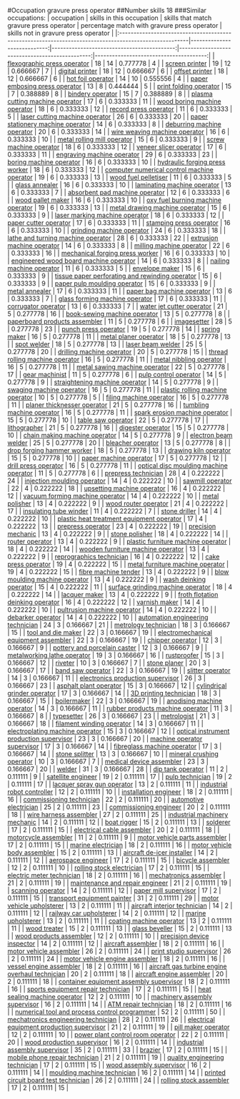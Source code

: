 #Occupation gravure press operator
##Number skills 18
###Similar occupations:
| occupation                                                                                            |   skills in this occupation |   skills that match gravure press operator |   percentage match with gravure press operator |   skills not in gravure press operator |
|:------------------------------------------------------------------------------------------------------|----------------------------:|-------------------------------------------:|-----------------------------------------------:|---------------------------------------:|
| [flexographic press operator](flexographic_press_operator.md)                                         |                          18 |                                         14 |                                       0.777778 |                                      4 |
| [screen printer](screen_printer.md)                                                                   |                          19 |                                         12 |                                       0.666667 |                                      7 |
| [digital printer](digital_printer.md)                                                                 |                          18 |                                         12 |                                       0.666667 |                                      6 |
| [offset printer](offset_printer.md)                                                                   |                          18 |                                         12 |                                       0.666667 |                                      6 |
| [hot foil operator](hot_foil_operator.md)                                                             |                          14 |                                         10 |                                       0.555556 |                                      4 |
| [paper embosing press operator](paper_embosing_press_operator.md)                                     |                          13 |                                          8 |                                       0.444444 |                                      5 |
| [print folding operator](print_folding_operator.md)                                                   |                          15 |                                          7 |                                       0.388889 |                                      8 |
| [bindery operator](bindery_operator.md)                                                               |                          15 |                                          7 |                                       0.388889 |                                      8 |
| [plasma cutting machine operator](plasma_cutting_machine_operator.md)                                 |                          17 |                                          6 |                                       0.333333 |                                     11 |
| [wood boring machine operator](wood_boring_machine_operator.md)                                       |                          18 |                                          6 |                                       0.333333 |                                     12 |
| [record press operator](record_press_operator.md)                                                     |                          11 |                                          6 |                                       0.333333 |                                      5 |
| [laser cutting machine operator](laser_cutting_machine_operator.md)                                   |                          26 |                                          6 |                                       0.333333 |                                     20 |
| [paper stationery machine operator](paper_stationery_machine_operator.md)                             |                          14 |                                          6 |                                       0.333333 |                                      8 |
| [deburring machine operator](deburring_machine_operator.md)                                           |                          20 |                                          6 |                                       0.333333 |                                     14 |
| [wire weaving machine operator](wire_weaving_machine_operator.md)                                     |                          16 |                                          6 |                                       0.333333 |                                     10 |
| [metal rolling mill operator](metal_rolling_mill_operator.md)                                         |                          15 |                                          6 |                                       0.333333 |                                      9 |
| [screw machine operator](screw_machine_operator.md)                                                   |                          18 |                                          6 |                                       0.333333 |                                     12 |
| [veneer slicer operator](veneer_slicer_operator.md)                                                   |                          17 |                                          6 |                                       0.333333 |                                     11 |
| [engraving machine operator](engraving_machine_operator.md)                                           |                          29 |                                          6 |                                       0.333333 |                                     23 |
| [boring machine operator](boring_machine_operator.md)                                                 |                          16 |                                          6 |                                       0.333333 |                                     10 |
| [hydraulic forging press worker](hydraulic_forging_press_worker.md)                                   |                          18 |                                          6 |                                       0.333333 |                                     12 |
| [computer numerical control machine operator](computer_numerical_control_machine_operator.md)         |                          19 |                                          6 |                                       0.333333 |                                     13 |
| [wood fuel pelletiser](wood_fuel_pelletiser.md)                                                       |                          11 |                                          6 |                                       0.333333 |                                      5 |
| [glass annealer](glass_annealer.md)                                                                   |                          16 |                                          6 |                                       0.333333 |                                     10 |
| [laminating machine operator](laminating_machine_operator.md)                                         |                          13 |                                          6 |                                       0.333333 |                                      7 |
| [absorbent pad machine operator](absorbent_pad_machine_operator.md)                                   |                          12 |                                          6 |                                       0.333333 |                                      6 |
| [wood pallet maker](wood_pallet_maker.md)                                                             |                          16 |                                          6 |                                       0.333333 |                                     10 |
| [oxy fuel burning machine operator](oxy_fuel_burning_machine_operator.md)                             |                          19 |                                          6 |                                       0.333333 |                                     13 |
| [metal drawing machine operator](metal_drawing_machine_operator.md)                                   |                          15 |                                          6 |                                       0.333333 |                                      9 |
| [laser marking machine operator](laser_marking_machine_operator.md)                                   |                          18 |                                          6 |                                       0.333333 |                                     12 |
| [paper cutter operator](paper_cutter_operator.md)                                                     |                          17 |                                          6 |                                       0.333333 |                                     11 |
| [stamping press operator](stamping_press_operator.md)                                                 |                          16 |                                          6 |                                       0.333333 |                                     10 |
| [grinding machine operator](grinding_machine_operator.md)                                             |                          24 |                                          6 |                                       0.333333 |                                     18 |
| [lathe and turning machine operator](lathe_and_turning_machine_operator.md)                           |                          28 |                                          6 |                                       0.333333 |                                     22 |
| [extrusion machine operator](extrusion_machine_operator.md)                                           |                          14 |                                          6 |                                       0.333333 |                                      8 |
| [milling machine operator](milling_machine_operator.md)                                               |                          22 |                                          6 |                                       0.333333 |                                     16 |
| [mechanical forging press worker](mechanical_forging_press_worker.md)                                 |                          16 |                                          6 |                                       0.333333 |                                     10 |
| [engineered wood board machine operator](engineered_wood_board_machine_operator.md)                   |                          14 |                                          6 |                                       0.333333 |                                      8 |
| [nailing machine operator](nailing_machine_operator.md)                                               |                          11 |                                          6 |                                       0.333333 |                                      5 |
| [envelope maker](envelope_maker.md)                                                                   |                          15 |                                          6 |                                       0.333333 |                                      9 |
| [tissue paper perforating and rewinding operator](tissue_paper_perforating_and_rewinding_operator.md) |                          15 |                                          6 |                                       0.333333 |                                      9 |
| [paper pulp moulding operator](paper_pulp_moulding_operator.md)                                       |                          15 |                                          6 |                                       0.333333 |                                      9 |
| [metal annealer](metal_annealer.md)                                                                   |                          17 |                                          6 |                                       0.333333 |                                     11 |
| [paper bag machine operator](paper_bag_machine_operator.md)                                           |                          13 |                                          6 |                                       0.333333 |                                      7 |
| [glass forming machine operator](glass_forming_machine_operator.md)                                   |                          17 |                                          6 |                                       0.333333 |                                     11 |
| [corrugator operator](corrugator_operator.md)                                                         |                          13 |                                          6 |                                       0.333333 |                                      7 |
| [water jet cutter operator](water_jet_cutter_operator.md)                                             |                          21 |                                          5 |                                       0.277778 |                                     16 |
| [book-sewing machine operator](book-sewing_machine_operator.md)                                       |                          13 |                                          5 |                                       0.277778 |                                      8 |
| [paperboard products assembler](paperboard_products_assembler.md)                                     |                          11 |                                          5 |                                       0.277778 |                                      6 |
| [imagesetter](imagesetter.md)                                                                         |                          28 |                                          5 |                                       0.277778 |                                     23 |
| [punch press operator](punch_press_operator.md)                                                       |                          19 |                                          5 |                                       0.277778 |                                     14 |
| [spring maker](spring_maker.md)                                                                       |                          16 |                                          5 |                                       0.277778 |                                     11 |
| [metal planer operator](metal_planer_operator.md)                                                     |                          18 |                                          5 |                                       0.277778 |                                     13 |
| [spot welder](spot_welder.md)                                                                         |                          18 |                                          5 |                                       0.277778 |                                     13 |
| [laser beam welder](laser_beam_welder.md)                                                             |                          25 |                                          5 |                                       0.277778 |                                     20 |
| [drilling machine operator](drilling_machine_operator.md)                                             |                          20 |                                          5 |                                       0.277778 |                                     15 |
| [thread rolling machine operator](thread_rolling_machine_operator.md)                                 |                          16 |                                          5 |                                       0.277778 |                                     11 |
| [metal nibbling operator](metal_nibbling_operator.md)                                                 |                          16 |                                          5 |                                       0.277778 |                                     11 |
| [metal sawing machine operator](metal_sawing_machine_operator.md)                                     |                          22 |                                          5 |                                       0.277778 |                                     17 |
| [gear machinist](gear_machinist.md)                                                                   |                          11 |                                          5 |                                       0.277778 |                                      6 |
| [pulp control operator](pulp_control_operator.md)                                                     |                          14 |                                          5 |                                       0.277778 |                                      9 |
| [straightening machine operator](straightening_machine_operator.md)                                   |                          14 |                                          5 |                                       0.277778 |                                      9 |
| [swaging machine operator](swaging_machine_operator.md)                                               |                          16 |                                          5 |                                       0.277778 |                                     11 |
| [plastic rolling machine operator](plastic_rolling_machine_operator.md)                               |                          10 |                                          5 |                                       0.277778 |                                      5 |
| [filing machine operator](filing_machine_operator.md)                                                 |                          16 |                                          5 |                                       0.277778 |                                     11 |
| [planer thicknesser operator](planer_thicknesser_operator.md)                                         |                          21 |                                          5 |                                       0.277778 |                                     16 |
| [tumbling machine operator](tumbling_machine_operator.md)                                             |                          16 |                                          5 |                                       0.277778 |                                     11 |
| [spark erosion machine operator](spark_erosion_machine_operator.md)                                   |                          15 |                                          5 |                                       0.277778 |                                     10 |
| [table saw operator](table_saw_operator.md)                                                           |                          22 |                                          5 |                                       0.277778 |                                     17 |
| [lithographer](lithographer.md)                                                                       |                          21 |                                          5 |                                       0.277778 |                                     16 |
| [digester operator](digester_operator.md)                                                             |                          15 |                                          5 |                                       0.277778 |                                     10 |
| [chain making machine operator](chain_making_machine_operator.md)                                     |                          14 |                                          5 |                                       0.277778 |                                      9 |
| [electron beam welder](electron_beam_welder.md)                                                       |                          25 |                                          5 |                                       0.277778 |                                     20 |
| [bleacher operator](bleacher_operator.md)                                                             |                          13 |                                          5 |                                       0.277778 |                                      8 |
| [drop forging hammer worker](drop_forging_hammer_worker.md)                                           |                          18 |                                          5 |                                       0.277778 |                                     13 |
| [drawing kiln operator](drawing_kiln_operator.md)                                                     |                          15 |                                          5 |                                       0.277778 |                                     10 |
| [paper machine operator](paper_machine_operator.md)                                                   |                          17 |                                          5 |                                       0.277778 |                                     12 |
| [drill press operator](drill_press_operator.md)                                                       |                          16 |                                          5 |                                       0.277778 |                                     11 |
| [optical disc moulding machine operator](optical_disc_moulding_machine_operator.md)                   |                          11 |                                          5 |                                       0.277778 |                                      6 |
| [prepress technician](prepress_technician.md)                                                         |                          28 |                                          4 |                                       0.222222 |                                     24 |
| [injection moulding operator](injection_moulding_operator.md)                                         |                          14 |                                          4 |                                       0.222222 |                                     10 |
| [sawmill operator](sawmill_operator.md)                                                               |                          22 |                                          4 |                                       0.222222 |                                     18 |
| [upsetting machine operator](upsetting_machine_operator.md)                                           |                          16 |                                          4 |                                       0.222222 |                                     12 |
| [vacuum forming machine operator](vacuum_forming_machine_operator.md)                                 |                          14 |                                          4 |                                       0.222222 |                                     10 |
| [metal polisher](metal_polisher.md)                                                                   |                          13 |                                          4 |                                       0.222222 |                                      9 |
| [wood router operator](wood_router_operator.md)                                                       |                          21 |                                          4 |                                       0.222222 |                                     17 |
| [insulating tube winder](insulating_tube_winder.md)                                                   |                          11 |                                          4 |                                       0.222222 |                                      7 |
| [stone driller](stone_driller.md)                                                                     |                          14 |                                          4 |                                       0.222222 |                                     10 |
| [plastic heat treatment equipment operator](plastic_heat_treatment_equipment_operator.md)             |                          17 |                                          4 |                                       0.222222 |                                     13 |
| [prepress operator](prepress_operator.md)                                                             |                          23 |                                          4 |                                       0.222222 |                                     19 |
| [precision mechanic](precision_mechanic.md)                                                           |                          13 |                                          4 |                                       0.222222 |                                      9 |
| [stone polisher](stone_polisher.md)                                                                   |                          18 |                                          4 |                                       0.222222 |                                     14 |
| [router operator](router_operator.md)                                                                 |                          13 |                                          4 |                                       0.222222 |                                      9 |
| [plastic furniture machine operator](plastic_furniture_machine_operator.md)                           |                          18 |                                          4 |                                       0.222222 |                                     14 |
| [wooden furniture machine operator](wooden_furniture_machine_operator.md)                             |                          13 |                                          4 |                                       0.222222 |                                      9 |
| [reprographics technician](reprographics_technician.md)                                               |                          16 |                                          4 |                                       0.222222 |                                     12 |
| [cake press operator](cake_press_operator.md)                                                         |                          19 |                                          4 |                                       0.222222 |                                     15 |
| [metal furniture machine operator](metal_furniture_machine_operator.md)                               |                          19 |                                          4 |                                       0.222222 |                                     15 |
| [fibre machine tender](fibre_machine_tender.md)                                                       |                          13 |                                          4 |                                       0.222222 |                                      9 |
| [blow moulding machine operator](blow_moulding_machine_operator.md)                                   |                          13 |                                          4 |                                       0.222222 |                                      9 |
| [wash deinking operator](wash_deinking_operator.md)                                                   |                          15 |                                          4 |                                       0.222222 |                                     11 |
| [surface grinding machine operator](surface_grinding_machine_operator.md)                             |                          18 |                                          4 |                                       0.222222 |                                     14 |
| [lacquer maker](lacquer_maker.md)                                                                     |                          13 |                                          4 |                                       0.222222 |                                      9 |
| [froth flotation deinking operator](froth_flotation_deinking_operator.md)                             |                          16 |                                          4 |                                       0.222222 |                                     12 |
| [varnish maker](varnish_maker.md)                                                                     |                          14 |                                          4 |                                       0.222222 |                                     10 |
| [pultrusion machine operator](pultrusion_machine_operator.md)                                         |                          14 |                                          4 |                                       0.222222 |                                     10 |
| [debarker operator](debarker_operator.md)                                                             |                          14 |                                          4 |                                       0.222222 |                                     10 |
| [automation engineering technician](automation_engineering_technician.md)                             |                          24 |                                          3 |                                       0.166667 |                                     21 |
| [metrology technician](metrology_technician.md)                                                       |                          18 |                                          3 |                                       0.166667 |                                     15 |
| [tool and die maker](tool_and_die_maker.md)                                                           |                          22 |                                          3 |                                       0.166667 |                                     19 |
| [electromechanical equipment assembler](electromechanical_equipment_assembler.md)                     |                          22 |                                          3 |                                       0.166667 |                                     19 |
| [chipper operator](chipper_operator.md)                                                               |                          12 |                                          3 |                                       0.166667 |                                      9 |
| [pottery and porcelain caster](pottery_and_porcelain_caster.md)                                       |                          12 |                                          3 |                                       0.166667 |                                      9 |
| [metalworking lathe operator](metalworking_lathe_operator.md)                                         |                          19 |                                          3 |                                       0.166667 |                                     16 |
| [rustproofer](rustproofer.md)                                                                         |                          15 |                                          3 |                                       0.166667 |                                     12 |
| [riveter](riveter.md)                                                                                 |                          10 |                                          3 |                                       0.166667 |                                      7 |
| [stone planer](stone_planer.md)                                                                       |                          20 |                                          3 |                                       0.166667 |                                     17 |
| [band saw operator](band_saw_operator.md)                                                             |                          22 |                                          3 |                                       0.166667 |                                     19 |
| [slitter operator](slitter_operator.md)                                                               |                          14 |                                          3 |                                       0.166667 |                                     11 |
| [electronics production supervisor](electronics_production_supervisor.md)                             |                          26 |                                          3 |                                       0.166667 |                                     23 |
| [asphalt plant operator](asphalt_plant_operator.md)                                                   |                          15 |                                          3 |                                       0.166667 |                                     12 |
| [cylindrical grinder operator](cylindrical_grinder_operator.md)                                       |                          17 |                                          3 |                                       0.166667 |                                     14 |
| [3D printing technician](3D_printing_technician.md)                                                   |                          18 |                                          3 |                                       0.166667 |                                     15 |
| [boilermaker](boilermaker.md)                                                                         |                          22 |                                          3 |                                       0.166667 |                                     19 |
| [anodising machine operator](anodising_machine_operator.md)                                           |                          14 |                                          3 |                                       0.166667 |                                     11 |
| [rubber products machine operator](rubber_products_machine_operator.md)                               |                          11 |                                          3 |                                       0.166667 |                                      8 |
| [typesetter](typesetter.md)                                                                           |                          26 |                                          3 |                                       0.166667 |                                     23 |
| [metrologist](metrologist.md)                                                                         |                          21 |                                          3 |                                       0.166667 |                                     18 |
| [filament winding operator](filament_winding_operator.md)                                             |                          14 |                                          3 |                                       0.166667 |                                     11 |
| [electroplating machine operator](electroplating_machine_operator.md)                                 |                          15 |                                          3 |                                       0.166667 |                                     12 |
| [optical instrument production supervisor](optical_instrument_production_supervisor.md)               |                          23 |                                          3 |                                       0.166667 |                                     20 |
| [machine operator supervisor](machine_operator_supervisor.md)                                         |                          17 |                                          3 |                                       0.166667 |                                     14 |
| [fibreglass machine operator](fibreglass_machine_operator.md)                                         |                          17 |                                          3 |                                       0.166667 |                                     14 |
| [stone splitter](stone_splitter.md)                                                                   |                          13 |                                          3 |                                       0.166667 |                                     10 |
| [mineral crushing operator](mineral_crushing_operator.md)                                             |                          10 |                                          3 |                                       0.166667 |                                      7 |
| [medical device assembler](medical_device_assembler.md)                                               |                          23 |                                          3 |                                       0.166667 |                                     20 |
| [welder](welder.md)                                                                                   |                          31 |                                          3 |                                       0.166667 |                                     28 |
| [dip tank operator](dip_tank_operator.md)                                                             |                          11 |                                          2 |                                       0.111111 |                                      9 |
| [satellite engineer](satellite_engineer.md)                                                           |                          19 |                                          2 |                                       0.111111 |                                     17 |
| [pulp technician](pulp_technician.md)                                                                 |                          19 |                                          2 |                                       0.111111 |                                     17 |
| [lacquer spray gun operator](lacquer_spray_gun_operator.md)                                           |                          13 |                                          2 |                                       0.111111 |                                     11 |
| [industrial robot controller](industrial_robot_controller.md)                                         |                          12 |                                          2 |                                       0.111111 |                                     10 |
| [installation engineer](installation_engineer.md)                                                     |                          18 |                                          2 |                                       0.111111 |                                     16 |
| [commissioning technician](commissioning_technician.md)                                               |                          22 |                                          2 |                                       0.111111 |                                     20 |
| [automotive electrician](automotive_electrician.md)                                                   |                          25 |                                          2 |                                       0.111111 |                                     23 |
| [commissioning engineer](commissioning_engineer.md)                                                   |                          20 |                                          2 |                                       0.111111 |                                     18 |
| [wire harness assembler](wire_harness_assembler.md)                                                   |                          27 |                                          2 |                                       0.111111 |                                     25 |
| [industrial machinery mechanic](industrial_machinery_mechanic.md)                                     |                          14 |                                          2 |                                       0.111111 |                                     12 |
| [boat rigger](boat_rigger.md)                                                                         |                          15 |                                          2 |                                       0.111111 |                                     13 |
| [solderer](solderer.md)                                                                               |                          17 |                                          2 |                                       0.111111 |                                     15 |
| [electrical cable assembler](electrical_cable_assembler.md)                                           |                          20 |                                          2 |                                       0.111111 |                                     18 |
| [motorcycle assembler](motorcycle_assembler.md)                                                       |                          11 |                                          2 |                                       0.111111 |                                      9 |
| [motor vehicle parts assembler](motor_vehicle_parts_assembler.md)                                     |                          17 |                                          2 |                                       0.111111 |                                     15 |
| [marine electrician](marine_electrician.md)                                                           |                          18 |                                          2 |                                       0.111111 |                                     16 |
| [motor vehicle body assembler](motor_vehicle_body_assembler.md)                                       |                          15 |                                          2 |                                       0.111111 |                                     13 |
| [aircraft de-icer installer](aircraft_de-icer_installer.md)                                           |                          14 |                                          2 |                                       0.111111 |                                     12 |
| [aerospace engineer](aerospace_engineer.md)                                                           |                          17 |                                          2 |                                       0.111111 |                                     15 |
| [bicycle assembler](bicycle_assembler.md)                                                             |                          12 |                                          2 |                                       0.111111 |                                     10 |
| [rolling stock electrician](rolling_stock_electrician.md)                                             |                          17 |                                          2 |                                       0.111111 |                                     15 |
| [electric meter technician](electric_meter_technician.md)                                             |                          18 |                                          2 |                                       0.111111 |                                     16 |
| [mechatronics assembler](mechatronics_assembler.md)                                                   |                          21 |                                          2 |                                       0.111111 |                                     19 |
| [maintenance and repair engineer](maintenance_and_repair_engineer.md)                                 |                          21 |                                          2 |                                       0.111111 |                                     19 |
| [scanning operator](scanning_operator.md)                                                             |                          14 |                                          2 |                                       0.111111 |                                     12 |
| [paper mill supervisor](paper_mill_supervisor.md)                                                     |                          17 |                                          2 |                                       0.111111 |                                     15 |
| [transport equipment painter](transport_equipment_painter.md)                                         |                          31 |                                          2 |                                       0.111111 |                                     29 |
| [motor vehicle upholsterer](motor_vehicle_upholsterer.md)                                             |                          13 |                                          2 |                                       0.111111 |                                     11 |
| [aircraft interior technician](aircraft_interior_technician.md)                                       |                          14 |                                          2 |                                       0.111111 |                                     12 |
| [railway car upholsterer](railway_car_upholsterer.md)                                                 |                          14 |                                          2 |                                       0.111111 |                                     12 |
| [marine upholsterer](marine_upholsterer.md)                                                           |                          13 |                                          2 |                                       0.111111 |                                     11 |
| [coating machine operator](coating_machine_operator.md)                                               |                          13 |                                          2 |                                       0.111111 |                                     11 |
| [wood treater](wood_treater.md)                                                                       |                          15 |                                          2 |                                       0.111111 |                                     13 |
| [glass beveller](glass_beveller.md)                                                                   |                          15 |                                          2 |                                       0.111111 |                                     13 |
| [wood products assembler](wood_products_assembler.md)                                                 |                          12 |                                          2 |                                       0.111111 |                                     10 |
| [precision device inspector](precision_device_inspector.md)                                           |                          14 |                                          2 |                                       0.111111 |                                     12 |
| [aircraft assembler](aircraft_assembler.md)                                                           |                          18 |                                          2 |                                       0.111111 |                                     16 |
| [motor vehicle assembler](motor_vehicle_assembler.md)                                                 |                          26 |                                          2 |                                       0.111111 |                                     24 |
| [print studio supervisor](print_studio_supervisor.md)                                                 |                          26 |                                          2 |                                       0.111111 |                                     24 |
| [motor vehicle engine assembler](motor_vehicle_engine_assembler.md)                                   |                          18 |                                          2 |                                       0.111111 |                                     16 |
| [vessel engine assembler](vessel_engine_assembler.md)                                                 |                          18 |                                          2 |                                       0.111111 |                                     16 |
| [aircraft gas turbine engine overhaul technician](aircraft_gas_turbine_engine_overhaul_technician.md) |                          20 |                                          2 |                                       0.111111 |                                     18 |
| [aircraft engine assembler](aircraft_engine_assembler.md)                                             |                          20 |                                          2 |                                       0.111111 |                                     18 |
| [container equipment assembly supervisor](container_equipment_assembly_supervisor.md)                 |                          18 |                                          2 |                                       0.111111 |                                     16 |
| [sports equipment repair technician](sports_equipment_repair_technician.md)                           |                          17 |                                          2 |                                       0.111111 |                                     15 |
| [heat sealing machine operator](heat_sealing_machine_operator.md)                                     |                          12 |                                          2 |                                       0.111111 |                                     10 |
| [machinery assembly supervisor](machinery_assembly_supervisor.md)                                     |                          16 |                                          2 |                                       0.111111 |                                     14 |
| [ATM repair technician](ATM_repair_technician.md)                                                     |                          18 |                                          2 |                                       0.111111 |                                     16 |
| [numerical tool and process control programmer](numerical_tool_and_process_control_programmer.md)     |                          52 |                                          2 |                                       0.111111 |                                     50 |
| [mechatronics engineering technician](mechatronics_engineering_technician.md)                         |                          28 |                                          2 |                                       0.111111 |                                     26 |
| [electrical equipment production supervisor](electrical_equipment_production_supervisor.md)           |                          21 |                                          2 |                                       0.111111 |                                     19 |
| [pill maker operator](pill_maker_operator.md)                                                         |                          12 |                                          2 |                                       0.111111 |                                     10 |
| [power plant control room operator](power_plant_control_room_operator.md)                             |                          22 |                                          2 |                                       0.111111 |                                     20 |
| [wood production supervisor](wood_production_supervisor.md)                                           |                          16 |                                          2 |                                       0.111111 |                                     14 |
| [industrial assembly supervisor](industrial_assembly_supervisor.md)                                   |                          35 |                                          2 |                                       0.111111 |                                     33 |
| [brazier](brazier.md)                                                                                 |                          17 |                                          2 |                                       0.111111 |                                     15 |
| [mobile phone repair technician](mobile_phone_repair_technician.md)                                   |                          21 |                                          2 |                                       0.111111 |                                     19 |
| [quality engineering technician](quality_engineering_technician.md)                                   |                          17 |                                          2 |                                       0.111111 |                                     15 |
| [wood assembly supervisor](wood_assembly_supervisor.md)                                               |                          16 |                                          2 |                                       0.111111 |                                     14 |
| [moulding machine technician](moulding_machine_technician.md)                                         |                          16 |                                          2 |                                       0.111111 |                                     14 |
| [printed circuit board test technician](printed_circuit_board_test_technician.md)                     |                          26 |                                          2 |                                       0.111111 |                                     24 |
| [rolling stock assembler](rolling_stock_assembler.md)                                                 |                          17 |                                          2 |                                       0.111111 |                                     15 |
